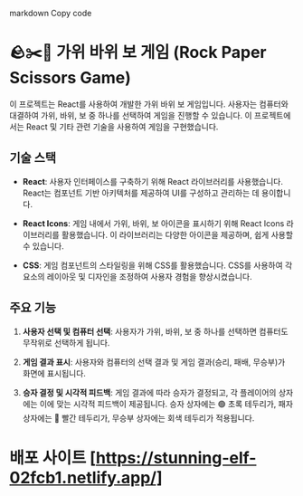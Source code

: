 markdown
Copy code
# 🪨✂️📃 가위 바위 보 게임 (Rock Paper Scissors Game)

이 프로젝트는 React를 사용하여 개발한 가위 바위 보 게임입니다. 사용자는 컴퓨터와 대결하여 가위, 바위, 보 중 하나를 선택하여 게임을 진행할 수 있습니다. 이 프로젝트에서는 React 및 기타 관련 기술을 사용하여 게임을 구현했습니다.

## 기술 스택

- **React**: 사용자 인터페이스를 구축하기 위해 React 라이브러리를 사용했습니다. React는 컴포넌트 기반 아키텍처를 제공하여 UI를 구성하고 관리하는 데 용이합니다.

- **React Icons**: 게임 내에서 가위, 바위, 보 아이콘을 표시하기 위해 React Icons 라이브러리를 활용했습니다. 이 라이브러리는 다양한 아이콘을 제공하며, 쉽게 사용할 수 있습니다.

- **CSS**: 게임 컴포넌트의 스타일링을 위해 CSS를 활용했습니다. CSS를 사용하여 각 요소의 레이아웃 및 디자인을 조정하여 사용자 경험을 향상시켰습니다.

## 주요 기능

1. **사용자 선택 및 컴퓨터 선택**: 사용자가 가위, 바위, 보 중 하나를 선택하면 컴퓨터도 무작위로 선택하게 됩니다.

2. **게임 결과 표시**: 사용자와 컴퓨터의 선택 결과 및 게임 결과(승리, 패배, 무승부)가 화면에 표시됩니다.

3. **승자 결정 및 시각적 피드백**: 게임 결과에 따라 승자가 결정되고, 각 플레이어의 상자에는 이에 맞는 시각적 피드백이 제공됩니다. 승자 상자에는 🟢 초록 테두리가, 패자 상자에는 🔴 빨간 테두리가, 무승부 상자에는 회색 테두리가 적용됩니다.

# 배포 사이트 [https://stunning-elf-02fcb1.netlify.app/]   

